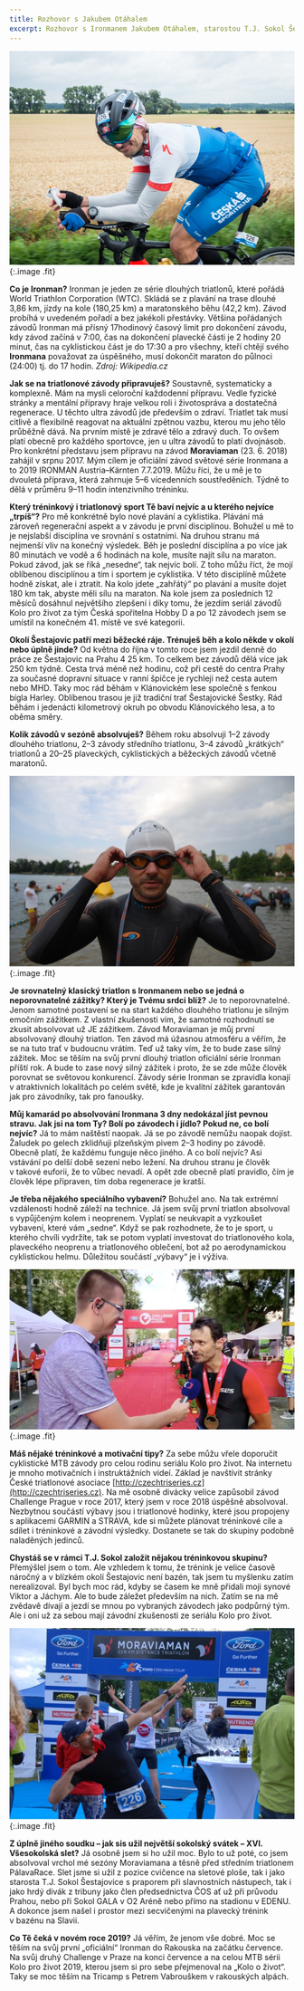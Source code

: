 ```yaml
---
title: Rozhovor s Jakubem Otáhalem
excerpt: Rozhovor s Ironmanem Jakubem Otáhalem, starostou T.J. Sokol Šestajovice.
---
```


![Rozhovor s Jakubem Otáhalem – 01](/images/2019-01-25-ironman-01.jpg){:.image .fit}

**Co je Ironman?**
Ironman je jeden ze série dlouhých triatlonů, které pořádá World Triathlon Corporation (WTC). Skládá se z plavání na trase dlouhé 3,86 km, jízdy na kole (180,25 km) a maratonského běhu (42,2 km). Závod probíhá v uvedeném pořadí a bez jakékoli přestávky. Většina pořádaných závodů Ironman má přísný 17hodinový časový limit pro dokončení závodu, kdy závod začíná v 7:00, čas na dokončení plavecké části je 2 hodiny 20 minut, čas na cyklistickou část je do 17:30 a pro všechny, kteří chtějí svého **Ironmana** považovat za úspěšného, musí dokončit maraton do půlnoci (24:00) tj. do 17 hodin. *Zdroj: Wikipedia.cz*

**Jak se na triatlonové závody připravuješ?**
Soustavně, systematicky a komplexně. Mám na mysli celoroční každodenní přípravu. Vedle fyzické stránky a mentální přípravy hraje velkou roli i životospráva a dostatečná regenerace. U těchto ultra závodů jde především o zdraví. Triatlet tak musí citlivě a flexibilně reagovat na aktuální zpětnou vazbu, kterou mu jeho tělo průběžně dává. Na prvním místě je zdravé tělo a zdravý duch. To ovšem platí obecně pro každého sportovce, jen u ultra závodů to platí dvojnásob.
Pro konkrétní představu jsem přípravu na závod **Moraviaman** (23. 6. 2018) zahájil v srpnu 2017. Mým cílem je oficiální závod světové série Ironmana a to 2019 IRONMAN Austria–Kärnten 7.7.2019. Můžu říci, že u mě je to dvouletá příprava, která zahrnuje 5–6 vícedenních soustředěních. Týdně to dělá v průměru 9–11 hodin intenzivního tréninku.

**Který tréninkový i triatlonový sport Tě baví nejvíc a u kterého nejvíce „trpíš“?**
Pro mě konkrétně bylo nové plavání a cyklistika. Plávání má zároveň regenerační aspekt a v závodu je první disciplínou. Bohužel u mě to je nejslabší disciplína ve srovnání s ostatními. Na druhou stranu má nejmenší vliv na konečný výsledek. Běh je poslední disciplína a po více jak 80 minutách ve vodě a 6 hodinách na kole, musíte najít sílu na maraton. Pokud závod, jak se říká „nesedne“, tak nejvíc bolí. Z toho můžu říct, že mojí oblíbenou disciplínou a tím i sportem je cyklistika. V této disciplíně můžete hodně získat, ale i ztratit. Na kolo jdete „zahřátý“ po plavání a musíte dojet 180 km tak, abyste měli sílu na maraton. Na kole jsem za posledních 12 měsíců dosáhnul největšího zlepšení i díky tomu, že jezdím seriál závodů Kolo pro život za tým Česká spořitelna Hobby D a po 12 závodech jsem se umístil na konečném 41. místě ve své kategorii.

**Okolí Šestajovic patří mezi běžecké ráje. Trénuješ běh a kolo někde v okolí nebo úplně jinde?**
Od května do října v tomto roce jsem jezdil denně do práce ze Šestajovic na Prahu 4 25 km. To celkem bez závodů dělá více jak 250 km týdně. Cesta trvá méně než hodinu, což při cestě do centra Prahy za současné dopravní situace v ranní špičce je rychleji než cesta autem nebo MHD. 
Taky moc rád běhám v Klánovickém lese společně s fenkou bígla Harley. Oblíbenou trasou je již tradiční trať Šestajovické Šestky. Rád běhám i jedenácti kilometrový okruh po obvodu Klánovického lesa, a to oběma směry.

**Kolik závodů v sezóně absolvuješ?**
Během roku absolvuji 1–2 závody dlouhého triatlonu, 2–3 závody středního triatlonu, 3–4 závodů „krátkých“ triatlonů a 20–25 plaveckých, cyklistických a běžeckých závodů včetně maratonů.

![Rozhovor s Jakubem Otáhalem – 02](/images/2019-01-25-ironman-02.jpg){:.image .fit}

**Je srovnatelný klasický triatlon s Ironmanem nebo se jedná o neporovnatelné zážitky? Který je Tvému srdci blíž?**
Je to neporovnatelné. Jenom samotné postavení se na start každého dlouhého triatlonu je silným emočním zážitkem. Z vlastní zkušenosti vím, že samotné rozhodnutí se zkusit absolvovat už JE zážitkem. Závod Moraviaman je můj první absolvovaný dlouhý triatlon. Ten závod má úžasnou atmosféru a věřím, že se na tuto trať v budoucnu vrátím. Teď už taky vím, že to bude zase silný zážitek. Moc se těším na svůj první dlouhý triatlon oficiální série Ironman příští rok. A bude to zase nový silný zážitek i proto, že se zde může člověk porovnat se světovou konkurencí. Závody série Ironman se zpravidla konají v atraktivních lokalitách po celém světě, kde je kvalitní zážitek garantován jak pro závodníky, tak pro fanoušky.

**Můj kamarád po absolvování Ironmana 3 dny nedokázal jíst pevnou stravu. Jak jsi na tom Ty? Bolí po závodech i jídlo? Pokud ne, co bolí nejvíc?**
Já to mám naštěstí naopak. Já se po závodě nemůžu naopak dojíst. Žaludek po gelech zklidňuji plzeňským pivem 2–3 hodiny po závodě. Obecně platí, že každému funguje něco jiného.
A co bolí nejvíc? Asi vstávání po delší době sezení nebo ležení. Na druhou stranu je člověk v takové euforii, že to vůbec nevadí. A opět zde obecně platí pravidlo, čím je člověk lépe připraven, tím doba regenerace je kratší.

**Je třeba nějakého speciálního vybavení?**
Bohužel ano. Na tak extrémní vzdálenosti hodně záleží na technice. Já jsem svůj první triatlon absolvoval s vypůjčeným kolem i neoprenem. Vyplatí se neukvapit a vyzkoušet vybavení, které vám „sedne“. Když se pak rozhodnete, že to je sport, u kterého chvíli vydržíte, tak se potom vyplatí investovat do triatlonového kola, plaveckého neoprenu a triatlonového oblečení, bot až po aerodynamickou cyklistickou helmu. Důležitou součástí „výbavy“ je i výživa.

![Rozhovor s Jakubem Otáhalem – 03](/images/2019-01-25-ironman-03.jpg){:.image .fit}

**Máš nějaké tréninkové a motivační tipy?**
Za sebe můžu vřele doporučit cyklistické MTB závody pro celou rodinu seriálu Kolo pro život. Na internetu je mnoho motivačních i instruktážních videí. Základ je navštívit stránky České triatlonové asociace [http://czechtriseries.cz](http://czechtriseries.cz). Na mě osobně divácky velice zapůsobil závod Challenge Prague v roce 2017, který jsem v roce 2018 úspěšně absolvoval. Nezbytnou součástí výbavy jsou i triatlonové hodinky, které jsou propojeny s aplikacemi GARMIN a STRAVA, kde si můžete plánovat tréninkové cíle a sdílet i tréninkové a závodní výsledky. Dostanete se tak do skupiny podobně naladěných jedinců.

**Chystáš se v rámci T.J. Sokol založit nějakou tréninkovou skupinu?**
Přemýšlel jsem o tom. Ale vzhledem k tomu, že trénink je velice časově náročný a v blízkém okolí Šestajovic není bazén, tak jsem tu myšlenku zatím nerealizoval. Byl bych moc rád, kdyby se časem ke mně přidali moji synové Viktor a Jáchym. Ale to bude záležet především na nich. Zatím se na mě zvědavě dívají a jezdí se mnou po vybraných závodech jako podpůrný tým. Ale i oni už za sebou mají závodní zkušenosti ze seriálu Kolo pro život.

![Rozhovor s Jakubem Otáhalem – 04](/images/2019-01-25-ironman-04.jpg){:.image .fit}

**Z úplně jiného soudku – jak sis užil největší sokolský svátek – XVI. Všesokolská slet?**
Já osobně jsem si ho užil moc. Bylo to už poté, co jsem absolvoval vrchol mé sezóny Moraviamana a těsně před středním triatlonem PálavaRace. Slet jsme si užil z pozice cvičence na sletové ploše, tak i jako starosta T.J. Sokol Šestajovice s praporem při slavnostních nástupech, tak i jako hrdý divák z tribuny jako člen předsednictva ČOS ať už při průvodu Prahou, nebo při Sokol GALA v O2 Aréně nebo přímo na stadionu v EDENU. A dokonce jsem našel i prostor mezi secvičenými na plavecký trénink v bazénu na Slavii.

**Co Tě čeká v novém roce 2019?**
Já věřím, že jenom vše dobré. Moc se těším na svůj první „oficiální“ Ironman do Rakouska na začátku července. Na svůj druhý Challenge v Praze na konci července a na celou MTB sérii Kolo pro život 2019, kterou jsem si pro sebe přejmenoval na „Kolo o život“. Taky se moc těším na Tricamp s Petrem Vabrouškem v rakouských alpách.
